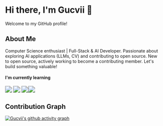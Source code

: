 

# Hi there, I'm Gucvii 👋

Welcome to my GitHub profile!

## About Me

Computer Science enthusiast | Full-Stack & AI Developer. Passionate about exploring AI applications (LLMs, CV) and contributing to open source. New to open source, actively working to become a contributing member. Let's build something valuable!

#### I'm currently learning

<img src="https://img.shields.io/badge/k8s-3674B5?style=flat-square" style="zoom:140%;" /> <img src="https://img.shields.io/badge/Kserve-578FCA?style=flat-square" style="zoom:140%;" /> <img src="https://img.shields.io/badge/Go-71BBB2?style=flat-square" style="zoom:140%;" /><img src="https://img.shields.io/badge/MCP-7886C7?style=flat-square" style="zoom:140%;" /> 

## Contribution Graph

[![Gucvii's github activity graph](https://github-readme-activity-graph.vercel.app/graph?username=Gucvii&theme=high-contrast&radius=8&hide_title=true)](https://github.com/ashutosh00710/github-readme-activity-graph)
